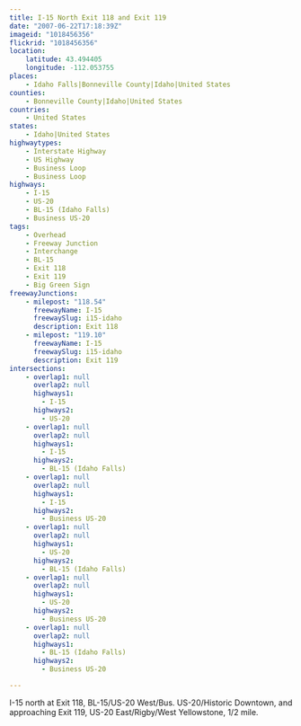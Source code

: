 ```yaml
---
title: I-15 North Exit 118 and Exit 119
date: "2007-06-22T17:18:39Z"
imageid: "1018456356"
flickrid: "1018456356"
location:
    latitude: 43.494405
    longitude: -112.053755
places:
    - Idaho Falls|Bonneville County|Idaho|United States
counties:
    - Bonneville County|Idaho|United States
countries:
    - United States
states:
    - Idaho|United States
highwaytypes:
    - Interstate Highway
    - US Highway
    - Business Loop
    - Business Loop
highways:
    - I-15
    - US-20
    - BL-15 (Idaho Falls)
    - Business US-20
tags:
    - Overhead
    - Freeway Junction
    - Interchange
    - BL-15
    - Exit 118
    - Exit 119
    - Big Green Sign
freewayJunctions:
    - milepost: "118.54"
      freewayName: I-15
      freewaySlug: i15-idaho
      description: Exit 118
    - milepost: "119.10"
      freewayName: I-15
      freewaySlug: i15-idaho
      description: Exit 119
intersections:
    - overlap1: null
      overlap2: null
      highways1:
        - I-15
      highways2:
        - US-20
    - overlap1: null
      overlap2: null
      highways1:
        - I-15
      highways2:
        - BL-15 (Idaho Falls)
    - overlap1: null
      overlap2: null
      highways1:
        - I-15
      highways2:
        - Business US-20
    - overlap1: null
      overlap2: null
      highways1:
        - US-20
      highways2:
        - BL-15 (Idaho Falls)
    - overlap1: null
      overlap2: null
      highways1:
        - US-20
      highways2:
        - Business US-20
    - overlap1: null
      overlap2: null
      highways1:
        - BL-15 (Idaho Falls)
      highways2:
        - Business US-20

---
```

I-15 north at Exit 118, BL-15/US-20 West/Bus. US-20/Historic Downtown, and approaching Exit 119, US-20 East/Rigby/West Yellowstone, 1/2 mile.